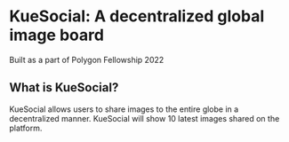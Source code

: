 # KueSocial: A decentralized global image board
Built as a part of Polygon Fellowship 2022

## What is KueSocial?

KueSocial allows users to share images to the entire globe in a decentralized manner. KueSocial will show 10 latest images shared on the platform.
